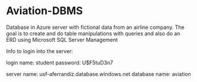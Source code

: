 # Aviation-DBMS
Database in Azure server with fictional data from an airline company. The goal is to create and do table manipulations with queries and also do an ERD using Microsoft SQL Server Management

Info to login into the server:  

login name: student
password: U$F5tuD3n7

server name: usf-aferrandiz.database.windows.net
database name: aviation
